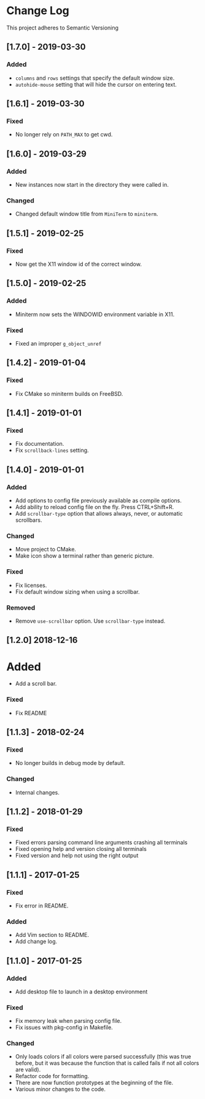 # Change Log
This project adheres to Semantic Versioning

## [1.7.0] - 2019-03-30
### Added
- `columns` and `rows` settings that specify the default window size.
- `autohide-mouse` setting that will hide the cursor on entering text.

## [1.6.1] - 2019-03-30
### Fixed
- No longer rely on `PATH_MAX` to get cwd.

## [1.6.0] - 2019-03-29
### Added
- New instances now start in the directory they were called in.

### Changed
- Changed default window title from `MiniTerm` to `miniterm`.

## [1.5.1] - 2019-02-25
### Fixed
- Now get the X11 window id of the correct window.

## [1.5.0] - 2019-02-25
### Added
- Miniterm now sets the WINDOWID environment variable in X11.

### Fixed
- Fixed an improper `g_object_unref`

## [1.4.2] - 2019-01-04
### Fixed
- Fix CMake so miniterm builds on FreeBSD.

## [1.4.1] - 2019-01-01
### Fixed
- Fix documentation.
- Fix `scrollback-lines` setting.

## [1.4.0] - 2019-01-01
### Added
- Add options to config file previously available as compile options.
- Add ability to reload config file on the fly. Press CTRL+Shift+R.
- Add `scrollbar-type` option that allows always, never, or automatic
  scrollbars.

### Changed
- Move project to CMake.
- Make icon show a terminal rather than generic picture.

### Fixed
- Fix licenses.
- Fix default window sizing when using a scrollbar.

### Removed
- Remove `use-scrollbar` option. Use `scrollbar-type` instead.

## [1.2.0] 2018-12-16
# Added
- Add a scroll bar.

### Fixed
- Fix README

## [1.1.3] - 2018-02-24
### Fixed
- No longer builds in debug mode by default.

### Changed
- Internal changes.

## [1.1.2] - 2018-01-29
### Fixed
- Fixed errors parsing command line arguments crashing all terminals
- Fixed opening help and version closing all terminals
- Fixed version and help not using the right output

## [1.1.1] - 2017-01-25
### Fixed
- Fix error in README.

### Added
- Add Vim section to README.
- Add change log.

## [1.1.0] - 2017-01-25
### Added
- Add desktop file to launch in a desktop environment

### Fixed
- Fix memory leak when parsing config file.
- Fix issues with pkg-config in Makefile.

### Changed
- Only loads colors if all colors were parsed successfully (this was true
  before, but it was because the function that is called fails if not all colors
are valid).
- Refactor code for formatting.
- There are now function prototypes at the beginning of the file.
- Various minor changes to the code.
